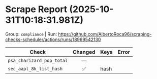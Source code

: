 # Scrape Report (2025-10-31T10:18:31.981Z)

Group: `compliance`  |  Run: https://github.com/AlbertoRoca96/scraping-checks-scheduler/actions/runs/18969542130

| Check | Changed | Keys | Error |
|---|:---:|:--|:--|
| `psa_charizard_pop_total` | — |  |  |
| `sec_aapl_8k_list_hash` | ✅ | hash |  |
